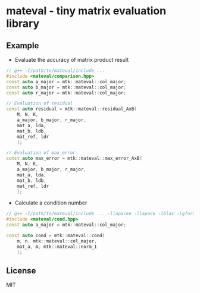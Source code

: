 # mateval - tiny matrix evaluation library

## Example

- Evaluate the accuracy of matrix product result
```cpp
// g++ -I/path/to/mateval/include ...
#include <mateval/comparison.hpp>
const auto a_major = mtk::mateval::col_major;
const auto b_major = mtk::mateval::col_major;
const auto r_major = mtk::mateval::col_major;

// Evaluation of residual
const auto residual = mtk::mateval::residual_AxB(
    M, N, K,
    a_major, b_major, r_major,
    mat_a, lda,
    mat_b, ldb,
    mat_ref, ldr
    );

// Evaluation of max_error
const auto max_error = mtk::mateval::max_error_AxB(
    M, N, K,
    a_major, b_major, r_major,
    mat_a, lda,
    mat_b, ldb,
    mat_ref, ldr
    );
```

- Calculate a condition number
```cpp
// g++ -I/path/to/mateval/include ... -llapacke -llapack -lblas -lgfortran
#include <mateval/cond.hpp>
const auto a_major = mtk::mateval::col_major;

const auto cond = mtk::mateval::cond(
    m, n, mtk::mateval::col_major,
    mat_a, m, mtk::mateval::norm_1
    );
```

## License
MIT
